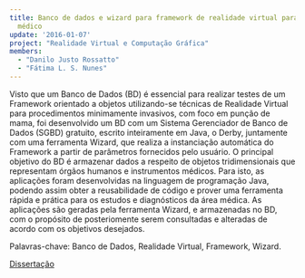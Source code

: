 ```yaml
---
title: Banco de dados e wizard para framework de realidade virtual para treinamento
  médico
update: '2016-01-07'
project: "Realidade Virtual e Computação Gráfica"
members:
  - "Danilo Justo Rossatto"
  - "Fátima L. S. Nunes"
---
```


Visto que um Banco de Dados (BD) é essencial para realizar testes de um Framework orientado a objetos utilizando-se técnicas de Realidade Virtual para procedimentos minimamente invasivos, com foco em punção de mama, foi desenvolvido um BD com um Sistema Gerenciador de Banco de Dados (SGBD) gratuito, escrito inteiramente em Java, o Derby, juntamente com uma ferramenta Wizard, que realiza a instanciação automática do Framework a partir de parâmetros fornecidos pelo usuário. O principal objetivo do BD é armazenar dados a respeito de objetos tridimensionais que representam órgãos humanos e instrumentos médicos. Para isto, as aplicações foram desenvolvidas na linguagem de programação Java, podendo assim obter a reusabilidade de código e prover uma ferramenta rápida e prática para os estudos e diagnósticos da área médica. As aplicações são geradas pela ferramenta Wizard, e armazenadas no BD, com o propósito de posteriomente serem consultadas e alteradas de acordo com os objetivos desejados.

Palavras-chave: Banco de Dados, Realidade Virtual, Framework, Wizard.

<a href="{{ 'files/researches/tcc_completo_12_12_DEFINITIVO.pdf' | absolute_url }}" class="btn btn-outline-primary">Dissertação</a>
 
